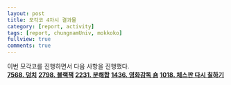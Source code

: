 ```yaml
---
layout: post
title: 모각코 4차시 결과물
category: [report, activity]
tags: [report, chungnamUniv, mokkoko]
fullview: true
comments: true
---
```

이번 모각코를 진행하면서 다음 사항을 진행했다.<br>
**[7568. 덩치](https://fault2000.github.io/algorithm/2022/01/18/baekjoon-7568.html)**
**[2798. 블랙잭](https://fault2000.github.io/algorithm/2022/01/18/baekjoon-2798.html)**
**[2231. 분해합](https://fault2000.github.io/algorithm/2022/01/18/baekjoon-2231.html)**
**[1436. 영화감독 숌](https://fault2000.github.io/algorithm/2022/01/18/baekjoon-1436.html)**
**[1018. 체스판 다시 칠하기](https://fault2000.github.io/algorithm/2022/01/18/baekjoon-1018.html)**